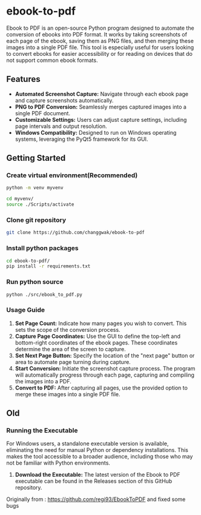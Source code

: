 # ebook-to-pdf

Ebook to PDF is an open-source Python program designed to automate the conversion of ebooks into PDF format. It works by taking screenshots of each page of the ebook, saving them as PNG files, and then merging these images into a single PDF file. This tool is especially useful for users looking to convert ebooks for easier accessibility or for reading on devices that do not support common ebook formats.

## Features

- **Automated Screenshot Capture:** Navigate through each ebook page and capture screenshots automatically.
- **PNG to PDF Conversion:** Seamlessly merges captured images into a single PDF document.
- **Customizable Settings:** Users can adjust capture settings, including page intervals and output resolution.
- **Windows Compatibility:** Designed to run on Windows operating systems, leveraging the PyQt5 framework for its GUI.

## Getting Started


### Create virtual environment(Recommended)
```bash
python -m venv myvenv
```
```bash
cd myvenv/
source ./Scripts/activate
```

### Clone git repository
```bash
git clone https://github.com/changgwak/ebook-to-pdf
```


### Install python packages
```bash
cd ebook-to-pdf/
pip install -r requirements.txt
```

### Run python source
```bash
python ./src/ebook_to_pdf.py
```

### Usage Guide

1. **Set Page Count:** Indicate how many pages you wish to convert. This sets the scope of the conversion process.
2. **Capture Page Coordinates:** Use the GUI to define the top-left and bottom-right coordinates of the ebook pages. These coordinates determine the area of the screen to capture.
3. **Set Next Page Button:** Specify the location of the "next page" button or area to automate page turning during capture.
4. **Start Conversion:** Initiate the screenshot capture process. The program will automatically progress through each page, capturing and compiling the images into a PDF.
5. **Convert to PDF:** After capturing all pages, use the provided option to merge these images into a single PDF file.


## Old
### Running the Executable

For Windows users, a standalone executable version is available, eliminating the need for manual Python or dependency installations. This makes the tool accessible to a broader audience, including those who may not be familiar with Python environments.

1. **Download the Executable:** The latest version of the Ebook to PDF executable can be found in the Releases section of this GitHub repository.


Originally from : https://github.com/regi93/EbookToPDF
and fixed some bugs
